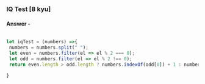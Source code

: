 ### IQ Test [8 kyu]

#### Answer -

```js

let iqTest = (numbers) =>{
 numbers = numbers.split(" ");
 let even = numbers.filter(el => el % 2 === 0);
 let odd = numbers.filter(el => el % 2 !== 0);
 return even.length > odd.length ? numbers.indexOf(odd[0]) + 1 : numbers.indexOf(even[0]) + 1;
 
}

```